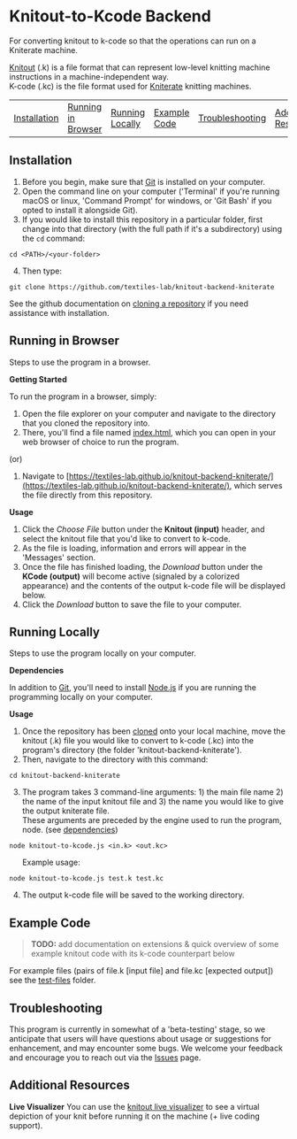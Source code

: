 # Knitout-to-Kcode Backend

For converting knitout to k-code so that the operations can run on a Kniterate machine.

[Knitout](https://github.com/textiles-lab/knitout) (.k) is a file format that can represent low-level knitting machine instructions in a machine-independent way.\
K-code (.kc) is the file format used for [Kniterate](https://www.kniterate.com/) knitting machines.

<table>
<tr><td><a href="#installation">Installation</a></td><td><a href="#browser">Running in Browser</a></td><td><a href="#local">Running Locally</a></td><td><a href="#example-code">Example Code</a></td><td><a href="#troubleshooting">Troubleshooting</a></td><td><a href="#resources">Additional Resources</a></td></tr>
</table>

## <a name="installation"></a>Installation

1. Before you begin, make sure that [Git](https://git-scm.com/) is installed on your computer.
2. Open the command line on your computer ('Terminal' if you're running macOS or linux, 'Command Prompt' for windows, or 'Git Bash' if you opted to install it alongside Git).
3. If you would like to install this repository in a particular folder, first change into that directory (with the full path if it's a subdirectory) using the `cd` command:
```console
cd <PATH>/<your-folder>
```
4. Then type:
```console
git clone https://github.com/textiles-lab/knitout-backend-kniterate
```
See the github documentation on [cloning a repository](https://docs.github.com/en/free-pro-team@latest/github/creating-cloning-and-archiving-repositories/cloning-a-repository) if you need assistance with installation.

## <a name="browser"></a>Running in Browser

Steps to use the program in a browser.

<b><a name="start">Getting Started</b>  
  
To run the program in a browser, simply:
1. Open the file explorer on your computer and navigate to the directory that you cloned the repository into.
2. There, you'll find a file named [index.html](index.html), which you can open in your web browser of choice to run the program.

(or)

1. Navigate to [https://textiles-lab.github.io/knitout-backend-kniterate/](https://textiles-lab.github.io/knitout-backend-kniterate/), which serves the file directly from this repository.

<b><a name="browser-use">Usage</b> 
  
1. Click the *Choose File* button under the **Knitout (input)** header, and select the knitout file that you'd like to convert to k-code.
2. As the file is loading, information and errors will appear in the 'Messages' section.
3. Once the file has finished loading, the *Download* button under the **KCode (output)** will become active (signaled by a colorized appearance) and the contents of the output k-code file will be displayed below.
4. Click the *Download* button to save the file to your computer.

## <a name="local"></a>Running Locally

Steps to use the program locally on your computer.

<b><a name="dependencies"></a>Dependencies</b>

In addition to [Git](https://git-scm.com/), you'll need to install [Node.js](https://nodejs.org/) if you are running the programming locally on your computer.

<b><a name="local-use"></a>Usage</b>

1. Once the repository has been [cloned](#installation) onto your local machine, move the knitout (.k) file you would like to convert to k-code (.kc) into the program's directory (the folder 'knitout-backend-kniterate').
2. Then, navigate to the directory with this command:
```console
cd knitout-backend-kniterate
```
3. The program takes 3 command-line arguments: 1) the main file name 2) the name of the input knitout file and 3) the name you would like to give the output kniterate file.\
These arguments are preceded by the engine used to run the program, node. (see [dependencies](#dependencies))
```console
node knitout-to-kcode.js <in.k> <out.kc>
```
&nbsp;&nbsp;&nbsp;&nbsp;&nbsp;&nbsp;Example usage:
```console
node knitout-to-kcode.js test.k test.kc
```
4. The output k-code file will be saved to the working directory.

## <a name="example-code"></a>Example Code

> **TODO:** add documentation on extensions & quick overview of some example knitout code with its k-code counterpart below

For example files (pairs of file.k [input file] and file.kc [expected output]) see the [test-files](test-files) folder.

## <a name="troubleshooting"></a>Troubleshooting

This program is currently in somewhat of a 'beta-testing' stage, so we anticipate that users will have questions about usage or suggestions for enhancement, and may encounter some bugs. We welcome your feedback and encourage you to reach out via the [Issues](https://github.com/textiles-lab/knitout-backend-kniterate/issues) page.

## <a name="resources"></a>Additional Resources

<b>Live Visualizer</b>
You can use the [knitout live visualizer](https://textiles-lab.github.io/knitout-live-visualizer/) to see a virtual depiction of your knit before running it on the machine (+ live coding support).
